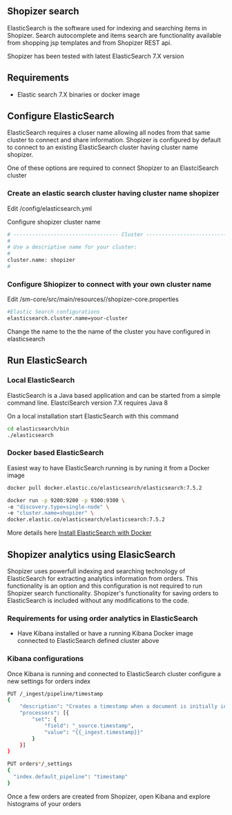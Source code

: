 
## Shopizer search

ElasticSearch is the software used for indexing and searching items in Shopizer. Search autocomplete and items search are functionality available from shopping jsp templates and from Shopizer REST api.

Shopizer has been tested with latest ElasticSearch 7.X version

## Requirements

- Elastic search 7.X binaries or docker image

## Configure ElasticSearch

ElasticSearch requires a cluser name allowing all nodes from that same cluster to connect and share information. Shopizer is configured by default to connect to an existing ElasticSearch cluster having cluster name shopizer.

One of these options are required to connect Shopizer to an ElastciSearch cluster

### Create an elastic search cluster having cluster name shopizer

Edit <elasticsearch>/config/elasticsearch.yml

Configure shopizer cluster name

```sh
# ---------------------------------- Cluster -----------------------------------
#
# Use a descriptive name for your cluster:
#
cluster.name: shopizer
#
```

### Configure Shiopizer to connect with your own cluster name

Edit <shopizer>/sm-core/src/main/resources//shopizer-core.properties

```sh
#Elastic Search configurations
elasticsearch.cluster.name=your-cluster
```

Change the name to the the name of the cluster you have configured in elasticsearch


## Run ElasticSearch

### Local ElasticSearch

ElasticSearch is a Java based application and can be started from a simple command line. ElastciSearch version 7.X requires Java 8

On a local installation start ElasticSearch with this command

```sh
cd elasticsearch/bin
./elasticsearch
```

### Docker based ElasticSearch

Easiest way to have ElasticSearch running is by runing it from a Docker image


```sh
docker pull docker.elastic.co/elasticsearch/elasticsearch:7.5.2

docker run -p 9200:9200 -p 9300:9300 \
-e "discovery.type=single-node" \
-e "cluster.name=shopizer" \
docker.elastic.co/elasticsearch/elasticsearch:7.5.2
```

More details here [Install ElasticSearch with Docker](https://www.elastic.co/guide/en/elasticsearch/reference/current/docker.html)


## Shopizer analytics using ElasicSearch

Shopizer uses powerfull indexing and searching technology of ElasticSearch for extracting analytics information from orders. This functionality is an option and this configuration is not required to run Shopizer search functionality. Shopizer's functionality for saving orders to ElasticSearch is included without any modifications to the code.

### Requirements for using order analytics in ElasticSearch

- Have Kibana installed or have a running Kibana Docker image connected to ElasticSearch defined cluster above

### Kibana configurations

Once Kibana is running and connected to ElasticSearch cluster configure a new settings for orders index

```sh
PUT /_ingest/pipeline/timestamp
{
	"description": "Creates a timestamp when a document is initially indexed",
	"processors": [{
		"set": {
			"field": "_source.timestamp",
			"value": "{{_ingest.timestamp}}"
		}
	}]
}

PUT orders*/_settings
{
  "index.default_pipeline": "timestamp"
}
```

Once a few orders are created from Shopizer, open Kibana and explore histograms of your orders
